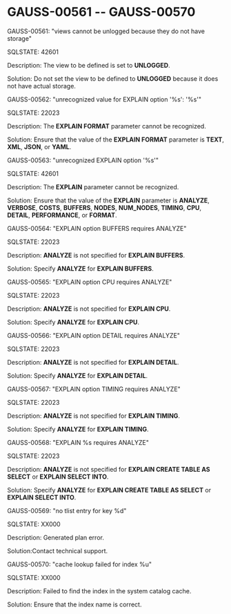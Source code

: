 # GAUSS-00561 -- GAUSS-00570<a name="EN-US_TOPIC_0302073558"></a>

GAUSS-00561: "views cannot be unlogged because they do not have storage"

SQLSTATE: 42601

Description: The view to be defined is set to  **UNLOGGED**.

Solution: Do not set the view to be defined to  **UNLOGGED**  because it does not have actual storage.

GAUSS-00562: "unrecognized value for EXPLAIN option '%s': '%s'"

SQLSTATE: 22023

Description: The  **EXPLAIN FORMAT**  parameter cannot be recognized.

Solution: Ensure that the value of the  **EXPLAIN FORMAT**  parameter is  **TEXT**,  **XML**,  **JSON**, or  **YAML**.

GAUSS-00563: "unrecognized EXPLAIN option '%s'"

SQLSTATE: 42601

Description: The  **EXPLAIN**  parameter cannot be recognized.

Solution: Ensure that the value of the  **EXPLAIN**  parameter is  **ANALYZE**,  **VERBOSE**,  **COSTS**,  **BUFFERS**,  **NODES**,  **NUM\_NODES**,  **TIMING**,  **CPU**,  **DETAIL**,  **PERFORMANCE**, or  **FORMAT**.

GAUSS-00564: "EXPLAIN option BUFFERS requires ANALYZE"

SQLSTATE: 22023

Description:  **ANALYZE**  is not specified for  **EXPLAIN BUFFERS**.

Solution: Specify  **ANALYZE**  for  **EXPLAIN BUFFERS**.

GAUSS-00565: "EXPLAIN option CPU requires ANALYZE"

SQLSTATE: 22023

Description:  **ANALYZE**  is not specified for  **EXPLAIN CPU**.

Solution: Specify  **ANALYZE**  for  **EXPLAIN CPU**.

GAUSS-00566: "EXPLAIN option DETAIL requires ANALYZE"

SQLSTATE: 22023

Description:  **ANALYZE**  is not specified for  **EXPLAIN DETAIL**.

Solution: Specify  **ANALYZE**  for  **EXPLAIN DETAIL**.

GAUSS-00567: "EXPLAIN option TIMING requires ANALYZE"

SQLSTATE: 22023

Description:  **ANALYZE**  is not specified for  **EXPLAIN TIMING**.

Solution: Specify  **ANALYZE**  for  **EXPLAIN TIMING**.

GAUSS-00568: "EXPLAIN %s requires ANALYZE"

SQLSTATE: 22023

Description:  **ANALYZE**  is not specified for  **EXPLAIN CREATE TABLE AS SELECT**  or  **EXPLAIN SELECT INTO**.

Solution: Specify  **ANALYZE**  for  **EXPLAIN CREATE TABLE AS SELECT**  or  **EXPLAIN SELECT INTO**.

GAUSS-00569: "no tlist entry for key %d"

SQLSTATE: XX000

Description: Generated plan error.

Solution:Contact technical support.

GAUSS-00570: "cache lookup failed for index %u"

SQLSTATE: XX000

Description: Failed to find the index in the system catalog cache.

Solution: Ensure that the index name is correct.


